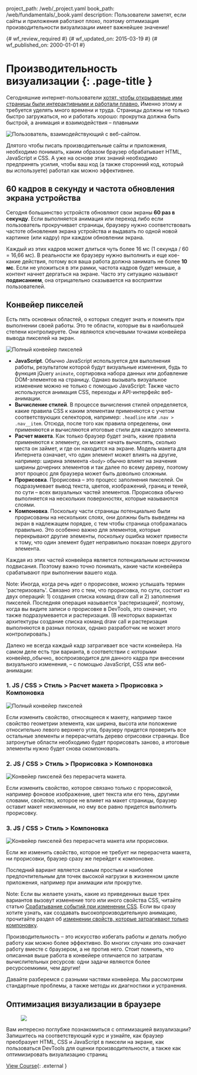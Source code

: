 project_path: /web/_project.yaml
book_path: /web/fundamentals/_book.yaml
description: Пользователи заметят, если сайты и приложения работают плохо, поэтому оптимизация производительности визуализации имеет важнейшее значение!

{# wf_review_required #}
{# wf_updated_on: 2015-03-19 #}
{# wf_published_on: 2000-01-01 #}

# Производительность визуализации {: .page-title }



Сегодняшние интернет-пользователи <a href="http://paul.kinlan.me/what-news-readers-want/">хотят, чтобы открываемые ими страницы были интерактивными и работали плавно.</a> Именно этому и требуется уделять много времени и труда. Страницы должны не только быстро загружаться, но и работать хорошо: прокрутка должна быть быстрой, а анимация и взаимодействия – плавными

<img src="images/intro/response.jpg" class="center" alt="Пользователь, взаимодействующий с веб-сайтом.">

Длятого чтобы писать производительные сайты и приложения, необходимо понимать, каким образом браузер обрабатывает HTML, JavaScript и CSS. А уже на основе этих знаний необходимо предпринять усилия, чтобы ваш код (а также сторонний код, который вы используете) работал как можно эффективнее.

## 60 кадров в секунду и частота обновления экрана устройства

Сегодня большинство устройств обновляют свои экраны **60 раз в секунду**. Если выполняется анимация или переход либо если пользователь прокручивает страницы, браузеру нужно соответствовать частоте обновления экрана устройства и выдавать по одной новой картинке (или кадру) при каждом обновлении экрана.

Каждый из этих кадров может длиться чуть более 16 мс (1 секунда / 60 = 16,66 мс). В реальности же браузеру нужно выполнить и еще кое-какие действия, потому вся ваша работа должна занимать не более **10 мс**. Если не уложиться в эти рамки, частота кадров будет меньше, а контент начнет дергаться на экране. Часто эту ситуацию называют **подвисанием**, она отрицательно сказывается на восприятии пользователей.

## Конвейер пикселей
Есть пять основных областей, о которых следует знать и помнить при выполнении своей работы. Это те области, которые вы в наибольшей степени контролируете. Они являются ключевыми точками конвейера вывода пикселей на экран.

<img src="images/intro/frame-full.jpg" class="center" alt="Полный конвейер пикселей">

* **JavaScript**. Обычно JavaScript используется для выполнения работы, результатом которой будут визуальные изменения, будь то функция jQuery `animate`, сортировка набора данных или добавление DOM-элементов на страницу. Однако вызывать визуальное изменение можно не только с помощью JavaScript: Также часто используются анимация CSS, переходы и API-интерфейс веб-анимации.
* **Вычисление стилей**. В процессе вычисления стилей определяется, какие правила CSS к каким элементам применяются с учетом соответствующих селекторов, например: `.headline` или `.nav > .nav__item`. Отсюда, после того как правила определены, они применяются и вычисляются итоговые стили для каждого элемента.
* **Расчет макета**. Как только браузер будет знать, какие правила применяются к элементу, он может начать вычислять, сколько места он займет, и где он находится на экране. Модель макета для Интернета означает, что один элемент может влиять на другие, например: ширина элемента `<body>` обычно влияет на значения ширины дочерних элементов и так далее по всему дереву, поэтому этот процесс для браузера может быть довольно сложным.
* **Прорисовка**. Прорисовка – это процесс заполнения пикселей. Он подразумевает вывод текста, цветов, изображений, границ и теней, по сути – всех визуальных частей элементов. Прорисовка обычно выполняется на нескольких поверхностях, которые называются слоями.
* **Компоновка**. Поскольку части страницы потенциально были прорисованы на нескольких слоях, они должны быть выведены на экран в надлежащем порядке, с тем чтобы страница отображалась правильно. Это особенно важно для элементов, которые перекрывают другие элементы, поскольку ошибка может привести к тому, что один элемент будет неправильно показан поверх другого элемента.

Каждая из этих частей конвейера является потенциальным источником подвисания. Поэтому важно точно понимать, какие части конвейера срабатывают при выполнении вашего кода.

Note: Иногда, когда речь идет о прорисовке, можно услышать термин 'растеризовать'. Связано это с тем, что прорисовка, по сути, состоит из двух операций: 1) создания списка команд draw call и 2) заполнения пикселей.
Последняя операция называется 'растеризацией', поэтому, когда вы видите записи о прорисовке в DevTools, это означает, что также подразумевается и растеризация. (В некоторых вариантах архитектуры создание списка команд draw call и растеризация выполняются в разных потоках, однако разработчик не может этого контролировать.)

Далеко не всегда каждый кадр затрагивает все части конвейера. На самом деле есть три варианта, в соответствии с которыми конвейер_обычно_ воспроизводится для данного кадра при внесении визуального изменения, – с помощью JavaScript, CSS или веб-анимации:

### 1. JS / CSS > Стиль > Расчет макета > Прорисовка > Компоновка

<img src="images/intro/frame-full.jpg" class="center" alt="Полный конвейер пикселей">

Если изменить свойство, относящееся к макету, например такое свойство геометрии элемента, как ширина, высота или положение относительно левого верхнего угла, браузеру придется проверить все остальные элементы и перерасчитать дерево отрисовки страницы. Все затронутые области необходимо будет прорисовать заново, а итоговые элементы нужно будет снова скомпоновать.

### 2. JS / CSS > Стиль > Прорисовка > Компоновка

<img src="images/intro/frame-no-layout.jpg" class="center" alt="Конвейер пикселей без перерасчета макета.">

Если изменить свойство, которое связано только с прорисовкой, например фоновое изображение, цвет текста или его тень, другими словами, свойство, которое не влияет на макет страницы, браузер оставит макет неизменным, но ему все равно придется выполнить прорисовку.

### 3. JS / CSS > Стиль > Компоновка

<img src="images/intro/frame-no-layout-paint.jpg" class="center" alt="Конвейер пикселей без перерасчета макета или прорисовки.">

Если же изменить свойство, которое не требует ни перерасчета макета, ни прорисовки, браузер сразу же перейдет к компоновке.

Последний вариант является самым простым и наиболее предпочтительным для точек высокой нагрузки в жизненном цикле приложения, например при анимации или прокрутке.

Note: Если вы желаете узнать, какие из приведенных выше трех вариантов вызовут изменение того или иного свойства CSS, читайте статью <a href='http://csstriggers.com'>Срабатывание событий при изменении CSS</a>. Если вы сразу хотите узнать, как создавать высокопроизводительную анимацию, прочитайте раздел об <a href='stick-to-compositor-only-properties-and-manage-layer-count'>изменении свойств, которые затрагивают только компоновку</a>.

Производительность – это искусство избегать работы и делать любую работу как можно более эффективно. Во многих случаях это означает работу вместе с браузером, а не против него. Стоит помнить, что описанная выше работа в конвейере отличается по затратам вычислительных ресурсов: одни задачи являются более ресурсоемкими, чем другие!

Давайте разберемся с разными частями конвейера. Мы рассмотрим стандартные проблемы, а также методы их диагностики и устранения.


## Оптимизация визуализации в браузере
<div class="attempt-right">
  <figure>
    <img src="images/rp-udacity.jpg">
  </figure>
</div>

Вам интересно поглубже познакомиться с оптимизацией визуализации? Запишитесь на соответствующий курс и узнайте, как браузер преобразует HTML, CSS и JavaScript в пиксели на экране, как пользоваться DevTools для оценки производительности, а также как оптимизировать визуализацию страниц

[View Course](https://udacity.com/ud860){: .external }



